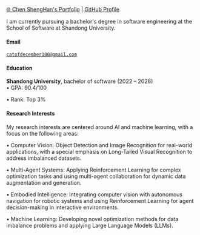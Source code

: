 [🌐 Chen ShengHan's Portfolio](https://chenshenghan100.github.io/ChenShengHan.github.io/) | 
[<i class="fab fa-github"></i> GitHub Profile](https://github.com/ChenShengHan100)

I am currently pursuing a bachelor's degree in software engineering at the School of Software at Shandong University.
#### Email  
<code>catofdecember100@gmail.com</code>

#### Education  
**Shandong University**, bachelor of software (2022 – 2026)  
• GPA: 90.4/100

• Rank: Top 3%


#### Research Interests  
My research interests are centered around AI and machine learning, with a focus on the following areas:

• Computer Vision: Object Detection and Image Recognition for real-world applications, with a special emphasis on Long-Tailed Visual Recognition to address imbalanced datasets.

• Multi-Agent Systems: Applying Reinforcement Learning for complex optimization tasks and using multi-agent collaboration for dynamic data augmentation and generation.

• Embodied Intelligence: Integrating computer vision with autonomous navigation for robotic systems and using Reinforcement Learning for agent decision-making in interactive environments.

• Machine Learning: Developing novel optimization methods for data imbalance problems and applying Large Language Models (LLMs).
